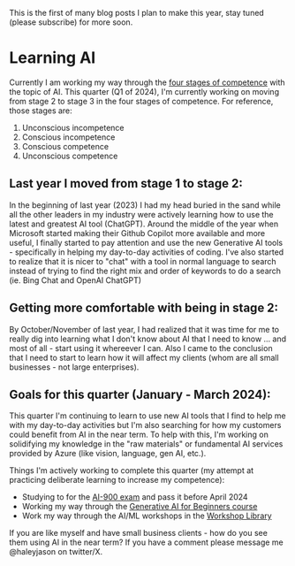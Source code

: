 This is the first of many blog posts I plan to make this year, stay tuned (please subscribe) for more soon. 

# Learning AI

Currently I am working my way through the [four stages of competence](https://en.wikipedia.org/wiki/Four_stages_of_competence) with the topic of AI. This quarter (Q1 of 2024), I'm currently working on moving from stage 2 to stage 3 in the four stages of competence. For reference, those stages are:
1. Unconscious incompetence
2. Conscious incompetence
3. Conscious competence
4. Unconscious competence

## Last year I moved from stage 1 to stage 2:
In the beginning of last year (2023) I had my head buried in the sand while all the other leaders in my industry were actively learning how to use the latest and greatest AI tool (ChatGPT). Around the middle of the year when Microsoft started making their Github Copilot more available and more useful, I finally started to pay attention and use the new Generative AI tools - specifically in helping my day-to-day activities of coding. I've also started to realize that it is nicer to "chat" with a tool in normal language to search instead of trying to find the right mix and order of keywords to do a search (ie. Bing Chat and OpenAI ChatGPT)

## Getting more comfortable with being in stage 2:

By October/November of last year, I had realized that it was time for me to really dig into learning what I don't know about AI that I need to know … and most of all - start using it whereever I can. Also I came to the conclusion that I need to start to learn how it will affect my clients (whom are all small businesses - not large enterprises).

## Goals for this quarter (January - March 2024):

This quarter I'm continuing to learn to use new AI tools that I find to help me with my day-to-day activities but I'm also searching for how my customers could benefit from AI in the near term. To help with this, I'm working on solidifying my knowledge in the "raw materials" or fundamental AI services provided by Azure (like vision, language, gen AI, etc.).

Things I'm actively working to complete this quarter (my attempt at practicing deliberate learning to increase my competence):
* Studying to for the [AI-900 exam](https://learn.microsoft.com/en-us/credentials/certifications/exams/ai-900/) and pass it before April 2024
* Working my way through the [Generative AI for Beginners course](https://microsoft.github.io/generative-ai-for-beginners)
* Work my way through the AI/ML workshops in the [Workshop Library](https://github.com/microsoft/workshop-library)

If you are like myself and have small business clients - how do you see them using AI in the near term? If you have a comment please message me @haleyjason on twitter/X.